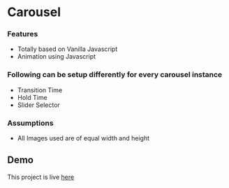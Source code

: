 # Carousel

### Features

- Totally based on Vanilla Javascript
- Animation using Javascript

### Following can be setup differently for every carousel instance

- Transition Time
- Hold Time
- Slider Selector

### Assumptions

- All Images used are of equal width and height

## Demo

This project is live [here](https://binayabaral.github.com/lf-js-exercise-4-carousel)
